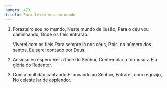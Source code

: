 ```yaml
---
numero: 473
titulo: Forasteiro sou no mundo
---
```

1. Forasteiro sou no mundo,
   Neste mundo de ilusão;
   Para o céu vou caminhando,
   Onde os fiéis entrarão.

   Viverei com os fiéis
   Para sempre lá nos céus,
   Pois, no número dos santos,
   Eu serei contado por Deus.

2. Ansioso eu espero
   Ver a face do Senhor,
   Contemplar a formosura
   E a glória do Redentor.

3. Com a multidão cantando
   E louvando ao Senhor,
   Entrarei, com regozijo,
   No celeste lar de esplendor.
